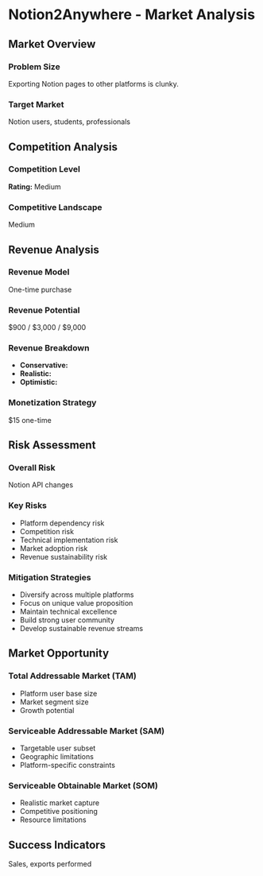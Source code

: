 # Notion2Anywhere - Market Analysis

## Market Overview

### Problem Size
Exporting Notion pages to other platforms is clunky.

### Target Market
Notion users, students, professionals

## Competition Analysis

### Competition Level
**Rating:** Medium

### Competitive Landscape
Medium

## Revenue Analysis

### Revenue Model
One-time purchase

### Revenue Potential
$900 / $3,000 / $9,000

### Revenue Breakdown
- **Conservative:** 
- **Realistic:** 
- **Optimistic:** 

### Monetization Strategy
$15 one-time

## Risk Assessment

### Overall Risk
Notion API changes

### Key Risks
- Platform dependency risk
- Competition risk
- Technical implementation risk
- Market adoption risk
- Revenue sustainability risk

### Mitigation Strategies
- Diversify across multiple platforms
- Focus on unique value proposition
- Maintain technical excellence
- Build strong user community
- Develop sustainable revenue streams

## Market Opportunity

### Total Addressable Market (TAM)
- Platform user base size
- Market segment size
- Growth potential

### Serviceable Addressable Market (SAM)
- Targetable user subset
- Geographic limitations
- Platform-specific constraints

### Serviceable Obtainable Market (SOM)
- Realistic market capture
- Competitive positioning
- Resource limitations

## Success Indicators
Sales, exports performed
